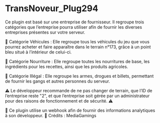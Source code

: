 # TransNoveur_Plug294

Ce plugin est basé sur une entreprise de fournisseur. Il regroupe trois catégories que l’entreprise pourra utiliser afin de fournir les diverses entreprises présentes sur votre serveur.

🔹 Catégorie Véhicules :
Elle regroupe tous les véhicules du jeu que vous pourrez acheter et faire apparaître dans le terrain n°173, grâce à un point bleu situé à l’intérieur de celui-ci.

🔹 Catégorie Nourriture :
Elle regroupe toutes les nourritures de base, les ingrédients pour les recettes, ainsi que les produits agricoles.

🔹 Catégorie Illégal :
Elle regroupe les armes, drogues et billets, permettant de fournir les gangs et autres personnes du serveur.

⚠️ Le développeur recommande de ne pas changer de terrain, que l’ID de l’entreprise reste "2", et que l’entreprise soit gérée par un administrateur pour des raisons de fonctionnement et de sécurité. ⚠️

🔧 Ce plugin utilise un webhook afin de fournir des informations analytiques à son développeur.
📌 Crédits :
MediaGamings
